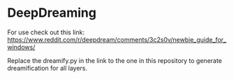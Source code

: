 # DeepDreaming

For use check out this link:
https://www.reddit.com/r/deepdream/comments/3c2s0v/newbie_guide_for_windows/


Replace the dreamify.py in the link to the one in this repository to generate dreamification for all layers. 
